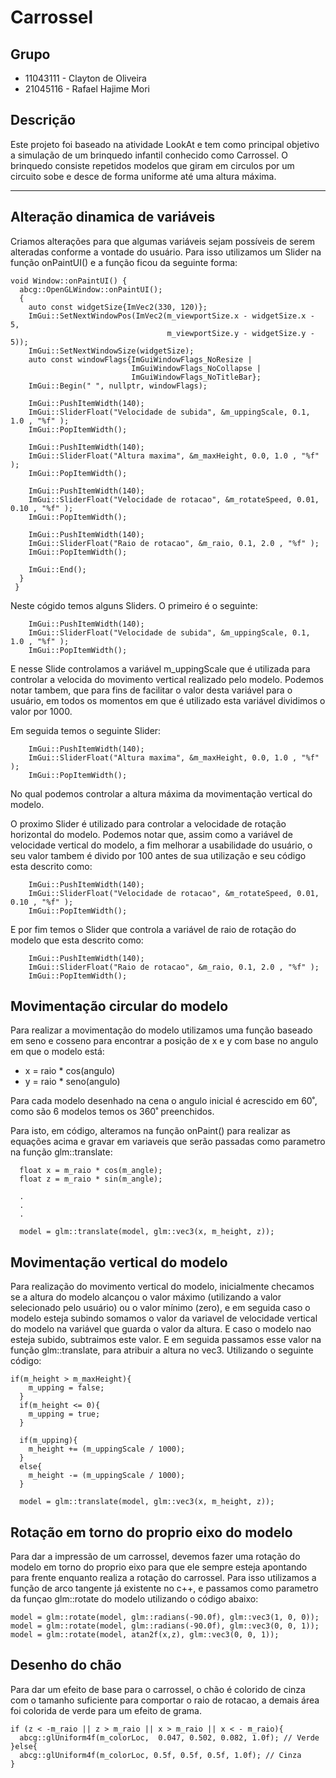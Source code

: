 # Carrossel

## Grupo

* 11043111 - Clayton de Oliveira
* 21045116 - Rafael Hajime Mori

## Descrição 

Este projeto foi baseado na atividade LookAt e tem como principal objetivo a simulação de um brinquedo infantil conhecido como Carrossel.
O brinquedo consiste repetidos modelos que giram em circulos por um circuito sobe e desce de forma uniforme até uma altura máxima.

***
## Alteração dinamica de variáveis

Criamos alterações para que algumas variáveis sejam possíveis de serem alteradas conforme a vontade do usuário. Para isso utilizamos um Slider na função onPaintUI() e a função ficou da seguinte forma:
```
void Window::onPaintUI() {
  abcg::OpenGLWindow::onPaintUI();
  {
    auto const widgetSize{ImVec2(330, 120)};
    ImGui::SetNextWindowPos(ImVec2(m_viewportSize.x - widgetSize.x - 5,
                                   m_viewportSize.y - widgetSize.y - 5));
    ImGui::SetNextWindowSize(widgetSize);
    auto const windowFlags{ImGuiWindowFlags_NoResize |
                           ImGuiWindowFlags_NoCollapse |
                           ImGuiWindowFlags_NoTitleBar};
    ImGui::Begin(" ", nullptr, windowFlags);

    ImGui::PushItemWidth(140);
    ImGui::SliderFloat("Velocidade de subida", &m_uppingScale, 0.1, 1.0 , "%f" );
    ImGui::PopItemWidth();

    ImGui::PushItemWidth(140);
    ImGui::SliderFloat("Altura maxima", &m_maxHeight, 0.0, 1.0 , "%f" );
    ImGui::PopItemWidth();

    ImGui::PushItemWidth(140);
    ImGui::SliderFloat("Velocidade de rotacao", &m_rotateSpeed, 0.01, 0.10 , "%f" );
    ImGui::PopItemWidth();

    ImGui::PushItemWidth(140);
    ImGui::SliderFloat("Raio de rotacao", &m_raio, 0.1, 2.0 , "%f" );
    ImGui::PopItemWidth();

    ImGui::End();
  }
 }
```

Neste cógido temos alguns Sliders. O primeiro é o seguinte:
```
    ImGui::PushItemWidth(140);
    ImGui::SliderFloat("Velocidade de subida", &m_uppingScale, 0.1, 1.0 , "%f" );
    ImGui::PopItemWidth();
```
E nesse Slide controlamos a variável m_uppingScale que é utilizada para controlar a velocida do movimento vertical realizado pelo modelo. Podemos notar tambem, que para fins de facilitar o valor desta variável para o usuário, em todos os momentos em que é utilizado esta variável dividimos o valor por 1000.

Em seguida temos o seguinte Slider:
```
    ImGui::PushItemWidth(140);
    ImGui::SliderFloat("Altura maxima", &m_maxHeight, 0.0, 1.0 , "%f" );
    ImGui::PopItemWidth();
```
No qual podemos controlar a altura máxima da movimentação vertical do modelo.

O proximo Slider é utilizado para controlar a velocidade de rotação horizontal do modelo. Podemos notar que, assim como a variável de velocidade vertical do modelo, a fim melhorar a usabilidade do usuário, o seu valor tambem é divido por 100 antes de sua utilização e seu código esta descrito como:

```
    ImGui::PushItemWidth(140);
    ImGui::SliderFloat("Velocidade de rotacao", &m_rotateSpeed, 0.01, 0.10 , "%f" );
    ImGui::PopItemWidth();
```

E por fim temos o Slider que controla a variável de raio de rotação do modelo que esta descrito como:

```
    ImGui::PushItemWidth(140);
    ImGui::SliderFloat("Raio de rotacao", &m_raio, 0.1, 2.0 , "%f" );
    ImGui::PopItemWidth();
```



## Movimentação circular do modelo

Para realizar a movimentação do modelo utilizamos uma função baseado em seno e cosseno para encontrar a posição de x e y com base no angulo em que o modelo está:

* x = raio * cos(angulo)
* y = raio * seno(angulo)

Para cada modelo desenhado na cena o angulo inicial é acrescido em 60˚, como são 6 modelos temos os 360˚ preenchidos.

Para isto, em código, alteramos na função onPaint() para realizar as equações acima e gravar em variaveis que serão passadas como parametro na função glm::translate:

```
  float x = m_raio * cos(m_angle);
  float z = m_raio * sin(m_angle);

  .
  .
  .

  model = glm::translate(model, glm::vec3(x, m_height, z));
  ```

## Movimentação vertical do modelo

Para realização do movimento vertical do modelo, inicialmente checamos se a altura do modelo alcançou o valor máximo (utilizando a valor selecionado pelo usuário) ou o valor mínimo (zero), e em seguida caso o modelo esteja subindo somamos o valor da variavel de velocidade vertical do modelo na variável que guarda o valor da altura. E caso o modelo nao esteja subido, subtraimos este valor. E em seguida passamos esse valor na função glm::translate, para atribuir a altura no vec3. Utilizando o seguinte código:

```
if(m_height > m_maxHeight){
    m_upping = false;
  }
  if(m_height <= 0){
    m_upping = true;
  }

  if(m_upping){
    m_height += (m_uppingScale / 1000);
  }
  else{
    m_height -= (m_uppingScale / 1000);
  }

  model = glm::translate(model, glm::vec3(x, m_height, z));

```

## Rotação em torno do proprio eixo do modelo

Para dar a impressão de um carrossel, devemos fazer uma rotação do modelo em torno do proprio eixo para que ele sempre esteja apontando para frente enquanto realiza a rotação do carrossel. Para isso utilizamos a função de arco tangente já existente no c++, e passamos como parametro da funçao glm::rotate do modelo utilizando o código abaixo:

```
model = glm::rotate(model, glm::radians(-90.0f), glm::vec3(1, 0, 0));
model = glm::rotate(model, glm::radians(-90.0f), glm::vec3(0, 0, 1));
model = glm::rotate(model, atan2f(x,z), glm::vec3(0, 0, 1));
```

## Desenho do chão

Para dar um efeito de base para o carrossel, o chão é colorido de cinza com o tamanho suficiente para comportar o raio de rotacao, a demais área foi colorida de verde para um efeito de grama.

```
if (z < -m_raio || z > m_raio || x > m_raio || x < - m_raio){
  abcg::glUniform4f(m_colorLoc,  0.047, 0.502, 0.082, 1.0f); // Verde
}else{
  abcg::glUniform4f(m_colorLoc, 0.5f, 0.5f, 0.5f, 1.0f); // Cinza
}
```


